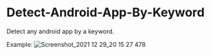 # Detect-Android-App-By-Keyword
Detect any android app by a keyword.

Example:
![Screenshot_2021 12 29_20 15 27 478](https://user-images.githubusercontent.com/85058503/147696135-ecec0f89-2e8e-4fbb-ba80-d2855f4df9bc.png)

